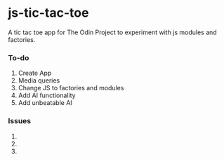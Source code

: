 # js-tic-tac-toe

A tic tac toe app for The Odin Project to experiment with js modules and factories.

### To-do

1. Create App
1. Media queries
1. Change JS to factories and modules
1. Add AI functionality
1. Add unbeatable AI

### Issues

1.
1.
1.
